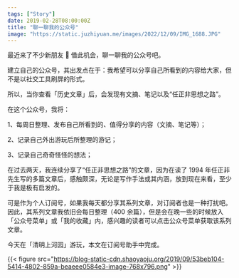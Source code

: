 ```yaml
---
tags: ["Story"]
date: 2019-02-28T08:00:00Z
title: "聊一聊我的公众号"
image: "https://static.juzhiyuan.me/images/2022/12/09/IMG_1688.JPG"
---
```


最近来了不少新朋友 🙂 借此机会，聊一聊我的公众号吧。

建立自己的公众号，其出发点在于：我希望可以分享自己所看到的内容给大家，但不是以社交工具刷屏的形式。

所以，当你查看「历史文章」后，会发现有文摘、笔记以及“任正非思想之路”。

在这个公众号，我将：

1、每周日整理、发布自己所看到的、值得分享的内容（文摘、笔记等）；

2、记录自己外出游玩后所整理的游记；

3、记录自己奇奇怪怪的想法；

在过去两天，我连续分享了“任正非思想之路”的文章，因为在读了 1994 年任正非先生写的多篇文章后，感触颇深，无论是写作手法或其内涵，放到现在来看，至少于我是极有启发的。

可是作为个人订阅号，如果我每天都分享其系列文章，对订阅者也是一种打扰吧。因此，其系列文章我依旧会每日整理（400 余篇），但是会在晚一些的时候放入「公众号菜单」或「我的收藏」内，感兴趣的读者可以点击公众号菜单获取该系列文章。

今天在「清明上河园」游玩，本文在订阅号助手中完成。

{{< figure src="https://blog-static-cdn.shaoyaoju.org/2019/09/53beb104-5414-4802-859a-beaeee0584e3-image-768x796.png" >}}
